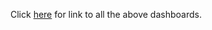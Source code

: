 Click [here](https://chiabingxuan.github.io/DSA3101-Group-Project/) for link to all the above dashboards.